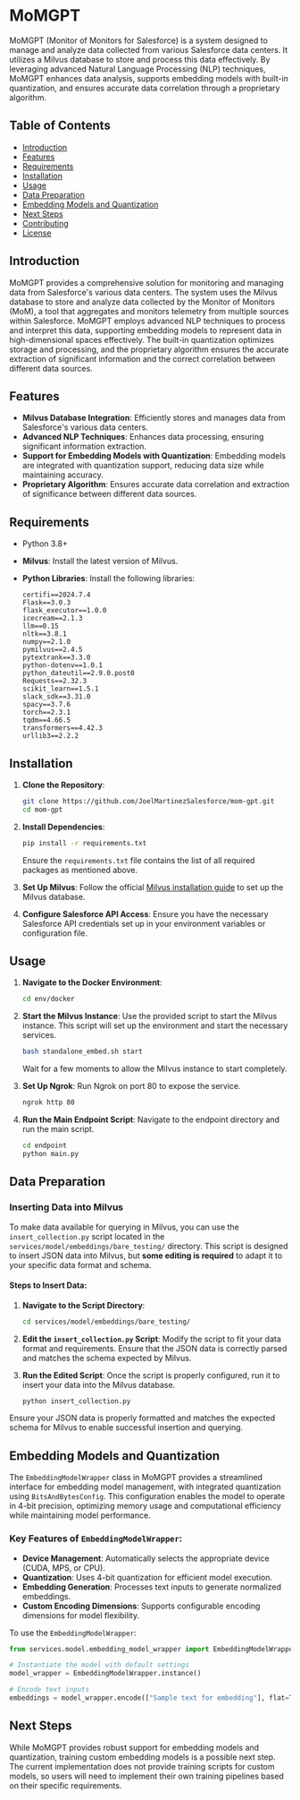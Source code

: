 # MoMGPT

MoMGPT (Monitor of Monitors for Salesforce) is a system designed to manage and analyze data collected from various Salesforce data centers. It utilizes a Milvus database to store and process this data effectively. By leveraging advanced Natural Language Processing (NLP) techniques, MoMGPT enhances data analysis, supports embedding models with built-in quantization, and ensures accurate data correlation through a proprietary algorithm.

## Table of Contents

- [Introduction](#introduction)
- [Features](#features)
- [Requirements](#requirements)
- [Installation](#installation)
- [Usage](#usage)
- [Data Preparation](#data-preparation)
- [Embedding Models and Quantization](#embedding-models-and-quantization)
- [Next Steps](#next-steps)
- [Contributing](#contributing)
- [License](#license)

## Introduction

MoMGPT provides a comprehensive solution for monitoring and managing data from Salesforce's various data centers. The system uses the Milvus database to store and analyze data collected by the Monitor of Monitors (MoM), a tool that aggregates and monitors telemetry from multiple sources within Salesforce. MoMGPT employs advanced NLP techniques to process and interpret this data, supporting embedding models to represent data in high-dimensional spaces effectively. The built-in quantization optimizes storage and processing, and the proprietary algorithm ensures the accurate extraction of significant information and the correct correlation between different data sources.

## Features

- **Milvus Database Integration**: Efficiently stores and manages data from Salesforce's various data centers.
- **Advanced NLP Techniques**: Enhances data processing, ensuring significant information extraction.
- **Support for Embedding Models with Quantization**: Embedding models are integrated with quantization support, reducing data size while maintaining accuracy.
- **Proprietary Algorithm**: Ensures accurate data correlation and extraction of significance between different data sources.

## Requirements

- Python 3.8+
- **Milvus**: Install the latest version of Milvus.
- **Python Libraries**: Install the following libraries:

  ```
  certifi==2024.7.4
  Flask==3.0.3
  flask_executor==1.0.0
  icecream==2.1.3
  llm==0.15
  nltk==3.8.1
  numpy==2.1.0
  pymilvus==2.4.5
  pytextrank==3.3.0
  python-dotenv==1.0.1
  python_dateutil==2.9.0.post0
  Requests==2.32.3
  scikit_learn==1.5.1
  slack_sdk==3.31.0
  spacy==3.7.6
  torch==2.3.1
  tqdm==4.66.5
  transformers==4.42.3
  urllib3==2.2.2
  ```

## Installation

1. **Clone the Repository**:
   ```bash
   git clone https://github.com/JoelMartinezSalesforce/mom-gpt.git
   cd mom-gpt
   ```

2. **Install Dependencies**:
   ```bash
   pip install -r requirements.txt
   ```

   Ensure the `requirements.txt` file contains the list of all required packages as mentioned above.

3. **Set Up Milvus**:
   Follow the official [Milvus installation guide](https://milvus.io/docs/v2.0.x/install_standalone-docker.md) to set up the Milvus database.

4. **Configure Salesforce API Access**:
   Ensure you have the necessary Salesforce API credentials set up in your environment variables or configuration file.

## Usage

1. **Navigate to the Docker Environment**:
   ```bash
   cd env/docker
   ```

2. **Start the Milvus Instance**:
   Use the provided script to start the Milvus instance. This script will set up the environment and start the necessary services.
   ```bash
   bash standalone_embed.sh start
   ```

   Wait for a few moments to allow the Milvus instance to start completely.

3. **Set Up Ngrok**:
   Run Ngrok on port 80 to expose the service.
   ```bash
   ngrok http 80
   ```

4. **Run the Main Endpoint Script**:
   Navigate to the endpoint directory and run the main script.
   ```bash
   cd endpoint
   python main.py
   ```

## Data Preparation

### Inserting Data into Milvus

To make data available for querying in Milvus, you can use the `insert_collection.py` script located in the `services/model/embeddings/bare_testing/` directory. This script is designed to insert JSON data into Milvus, but **some editing is required** to adapt it to your specific data format and schema.

#### Steps to Insert Data:

1. **Navigate to the Script Directory**:
   ```bash
   cd services/model/embeddings/bare_testing/
   ```

2. **Edit the `insert_collection.py` Script**:
   Modify the script to fit your data format and requirements. Ensure that the JSON data is correctly parsed and matches the schema expected by Milvus.

3. **Run the Edited Script**:
   Once the script is properly configured, run it to insert your data into the Milvus database.
   ```bash
   python insert_collection.py
   ```

Ensure your JSON data is properly formatted and matches the expected schema for Milvus to enable successful insertion and querying.

## Embedding Models and Quantization

The `EmbeddingModelWrapper` class in MoMGPT provides a streamlined interface for embedding model management, with integrated quantization using `BitsAndBytesConfig`. This configuration enables the model to operate in 4-bit precision, optimizing memory usage and computational efficiency while maintaining model performance.

### Key Features of `EmbeddingModelWrapper`:

- **Device Management**: Automatically selects the appropriate device (CUDA, MPS, or CPU).
- **Quantization**: Uses 4-bit quantization for efficient model execution.
- **Embedding Generation**: Processes text inputs to generate normalized embeddings.
- **Custom Encoding Dimensions**: Supports configurable encoding dimensions for model flexibility.

To use the `EmbeddingModelWrapper`:

```python
from services.model.embedding_model_wrapper import EmbeddingModelWrapper

# Instantiate the model with default settings
model_wrapper = EmbeddingModelWrapper.instance()

# Encode text inputs
embeddings = model_wrapper.encode(["Sample text for embedding"], flat=True)
```

## Next Steps

While MoMGPT provides robust support for embedding models and quantization, training custom embedding models is a possible next step. The current implementation does not provide training scripts for custom models, so users will need to implement their own training pipelines based on their specific requirements.
